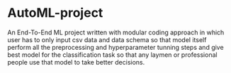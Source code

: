 # AutoML-project

An End-To-End ML project written with modular coding approach in which user has to only input csv data and data schema so that model itself perform all the preprocessing and hyperparameter tunning steps and give best model for the classification task so that any laymen or professional people use that model to take better decisions.
